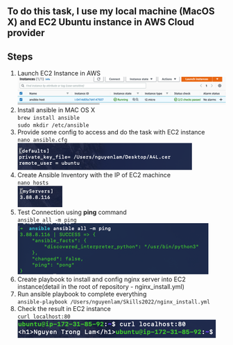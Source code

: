 ## To do this task, I use my local machine (MacOS X) and EC2 Ubuntu instance in AWS Cloud provider 
## Steps
1. Launch EC2 Instance in AWS  
<space><space>
![Result](./Screen%20Shot%202022-09-25%20at%2020.15.22.png)  
<space><space>
1. Install ansible in MAC OS X   
<space><space>
`brew install ansible`  
<space><space>
`sudo mkdir /etc/ansible`  
<space><space>
1. Provide some config to access and do the task with EC2 instance   
`nano ansible.cfg`  
![Result](./Screen%20Shot%202022-09-25%20at%2020.18.49.png)  
4. Create Ansible Inventory with the IP of EC2 machince  
`nano hosts`  
![Result](./Screen%20Shot%202022-09-25%20at%2020.19.59.png)  
5. Test Connection using **ping** command   
`ansible all -m ping`  
![Result](./Screen%20Shot%202022-09-25%20at%2020.22.03.png)  
6. Create playbook to install and config nginx server into EC2 instance(detail   in the root of repository - nginx_install.yml)  
7. Run ansible playbook to complete everything   
`ansible-playbook /Users/nguyenlam/Skills2022/nginx_install.yml`  
8. Check the result in EC2 instance  
`curl localhost:80`  
![Result](./Screen%20Shot%202022-09-25%20at%2020.26.04.png)  



